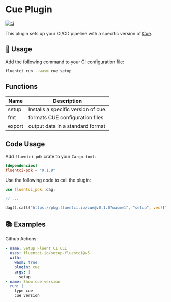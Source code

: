 # Cue Plugin

[![ci](https://github.com/fluentci-io/cue-plugin/actions/workflows/ci.yml/badge.svg)](https://github.com/fluentci-io/cue-plugin/actions/workflows/ci.yml)

This plugin sets up your CI/CD pipeline with a specific version of [Cue](https://cuelang.org/).

## 🚀 Usage

Add the following command to your CI configuration file:

```bash
fluentci run --wasm cue setup
```

## Functions

| Name   | Description                               |
| ------ | ----------------------------------------- |
| setup  | Installs a specific version of cue.       |
| fmt    | formats CUE configuration files           |
| export | output data in a standard format          |

## Code Usage

Add `fluentci-pdk` crate to your `Cargo.toml`:

```toml
[dependencies]
fluentci-pdk = "0.1.9"
```

Use the following code to call the plugin:

```rust
use fluentci_pdk::dag;

// ...

dag().call("https://pkg.fluentci.io/cue@v0.1.0?wasm=1", "setup", vec!["latest"])?;
```

## 📚 Examples

Github Actions:

```yaml
- name: Setup Fluent CI CLI
  uses: fluentci-io/setup-fluentci@v5
  with:
    wasm: true
    plugin: cue
    args: |
      setup
- name: Show cue version
  run: |
    type cue
    cue version
```
